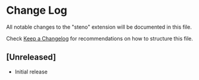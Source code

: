 # Change Log

All notable changes to the "steno" extension will be documented in this file.

Check [Keep a Changelog](http://keepachangelog.com/) for recommendations on how to structure this file.

## [Unreleased]

- Initial release